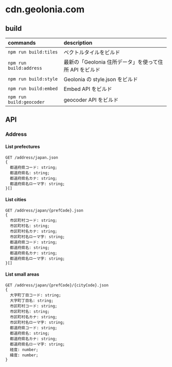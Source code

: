 # cdn.geolonia.com

## build

| commands                 | description |
| :----------------------- | :------------- |
| `npm run build:tiles`    | ベクトルタイルをビルド |
| `npm run build:address`  | 最新の「Geolonia 住所データ」を使って住所 API をビルド |
| `npm run build:style`    | Geolonia の style.json をビルド |
| `npm run build:embed`    | Embed API をビルド |
| `npm run build:geocoder` | geocoder API をビルド |

## API

### Address

#### List prefectures

```
GET /address/japan.json
{
  都道府県コード: string;
  都道府県名: string;
  都道府県名カナ: string;
  都道府県名ローマ字: string;
}[]
```

#### List cities

```
GET /address/japan/{prefCode}.json
{
  市区町村コード: string;
  市区町村名: string;
  市区町村名カナ: string;
  市区町村名ローマ字: string;
  都道府県コード: string;
  都道府県名: string;
  都道府県名カナ: string;
  都道府県名ローマ字: string;
}[]
```

#### List small areas

```
GET /address/japan/{prefCode}/{cityCode}.json
{
  大字町丁目コード: string;
  大字町丁目名: string;
  市区町村コード: string;
  市区町村名: string;
  市区町村名カナ: string;
  市区町村名ローマ字: string;
  都道府県コード: string;
  都道府県名: string;
  都道府県名カナ: string;
  都道府県名ローマ字: string;
  経度: number;
  緯度: number;
}
```
